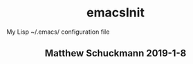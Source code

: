 # <center>emacsInit</center>

My Lisp ~/.emacs/ configuration file  

## <center>Matthew Schuckmann 2019-1-8 </center>
